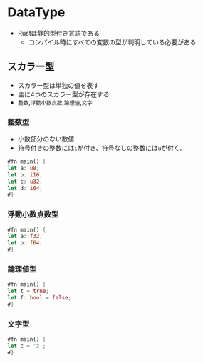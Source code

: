 # DataType

+ Rustは静的型付き言語である
  + コンパイル時にすべての変数の型が判明している必要がある

## スカラー型

+ スカラー型は単独の値を表す
+ 主に4つのスカラー型が存在する
+ `整数`,`浮動小数点数`,`論理値`,`文字`

### 整数型

+ 小数部分のない数値
+ 符号付きの整数には`i`が付き、符号なしの整数には`u`が付く。

```rust
#fn main() {
let a: u8;
let b: i16;
let c: u32;
let d: i64;
#}
```

### 浮動小数点数型

```rust
#fn main() {
let a: f32;
let b: f64;
#}
```

### 論理値型

```rust
#fn main() {
let t = true;
let f: bool = false;
#}
```

### 文字型

```rust
#fn main() {
let c = 'z';
#}
